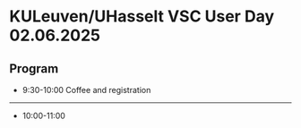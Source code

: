 # KULeuven/UHasselt VSC User Day 02.06.2025

## Program

* 9:30-10:00 Coffee and registration

---------------------------------------------------------------------------------------------

* 10:00-11:00
